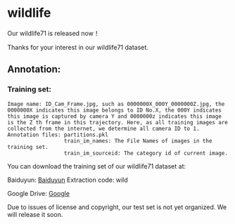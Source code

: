# wildlife

Our wildlife71 is released now！<br>

Thanks for your interest in our wildlife71 dataset.<br>

## Annotation:

### Training set:
    Image name: ID_Cam_Frame.jpg, such as 0000000X_000Y_0000000Z.jpg, the 0000000X indicates this image belongs to ID No.X, the 000Y indicates this image is captured by camera Y and 0000000z indicates this image is the Z th frame in this trajectory. Here, as all training images are collected from the internet, we determine all camera ID to 1. 
    Annotation files: partitions.pkl
                      train_im_names: The File Names of images in the training set.
                      train_im_sourceid: The category id of current image.
					  
You can download the training set of our wildlife71 dataset at:


Baiduyun:
<a href='https://pan.baidu.com/s/1LrAiFSk-Bp6PGMXBZe_-yQ'>Baiduyun</a>
Extraction code: wild		

Google Drive:
<a href='[https://drive.google.com/drive/folders/1dff2881ARy8AYV5gkEAeCf-SymBC3Ckv?usp=drive_link](https://drive.google.com/drive/folders/1dff2881ARy8AYV5gkEAeCf-SymBC3Ckv?usp=sharing)'>Google</a>

Due to issues of license and copyright, our test set is not yet organized. We will release it soon.
